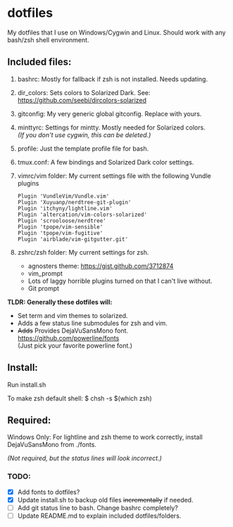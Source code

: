 # dotfiles

My dotfiles that I use on Windows/Cygwin and Linux. Should work with any bash/zsh shell environment.

## Included files:

1. bashrc: Mostly for fallback if zsh is not installed. Needs updating.  
2. dir_colors: Sets colors to Solarized Dark. See: https://github.com/seebi/dircolors-solarized  
3. gitconfig: My very generic global gitconfig. Replace with yours.
4. minttyrc: Settings for mintty. Mostly needed for Solarized colors.  
_(If you don't use cygwin, this can be deleted.)_
5. profile: Just the template profile file for bash.
6. tmux.conf: A few bindings and Solarized Dark color settings.
7. vimrc/vim folder: My current settings file with the following Vundle plugins

    ```vimrc
    Plugin 'VundleVim/Vundle.vim'
    Plugin 'Xuyuanp/nerdtree-git-plugin'
    Plugin 'itchyny/lightline.vim'
    Plugin 'altercation/vim-colors-solarized'
    Plugin 'scrooloose/nerdtree'
    Plugin 'tpope/vim-sensible'
    Plugin 'tpope/vim-fugitive'
    Plugin 'airblade/vim-gitgutter.git'
    ```

8. zshrc/zsh folder: My current settings for zsh. 
    * agnosters theme: https://gist.github.com/3712874
    * vim_prompt
    * Lots of laggy horrible plugins turned on that I can't live without.
    * Git prompt

__TLDR: Generally these dotfiles will:__
* Set term and vim themes to solarized. 
* Adds a few status line submodules for zsh and vim.
* ~~Adds~~ Provides DejaVuSansMono font. https://github.com/powerline/fonts  
(Just pick your favorite powerline font.)

## Install:

Run install.sh

To make zsh default shell: $ chsh -s $(which zsh)

## Required:

Windows Only: For lightline and zsh theme to work correctly, install DejaVuSansMono from ./fonts.

_(Not required, but the status lines will look incorrect.)_

### TODO:

- [x] Add fonts to dotfiles?
- [x] Update install.sh to backup old files ~~incrementally~~ if needed.
- [ ] Add git status line to bash. Change bashrc completely?
- [ ] Update README.md to explain included dotfiles/folders.